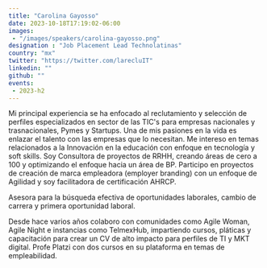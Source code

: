 ```yaml
---
title: "Carolina Gayosso"
date: 2023-10-18T17:19:02-06:00
images: 
 - "/images/speakers/carolina-gayosso.png"
designation : "Job Placement Lead Technolatinas"
country: "mx"
twitter: "https://twitter.com/larecluIT"
linkedin: ""
github: ""
events: 
 - 2023-h2
---
```


Mi principal experiencia se ha enfocado al reclutamiento y selección de perfiles especializados en sector de las TIC's para empresas nacionales y trasnacionales, Pymes y Startups. Una de mis pasiones en la vida es enlazar el talento con las empresas que lo necesitan. Me intereso en temas relacionados a la Innovación en la educación con enfoque en tecnología y soft skills. Soy Consultora de proyectos de RRHH, creando áreas de cero a 100 y optimizando el enfoque hacia un área de BP. Participo en proyectos de creación de marca empleadora (employer branding) con un enfoque de Agilidad y soy facilitadora de certificación AHRCP.

Asesora para la búsqueda efectiva de oportunidades laborales, cambio de carrera y primera oportunidad laboral.

Desde hace varios años colaboro con comunidades como Agile Woman, Agile Night e instancias como TelmexHub, impartiendo cursos, pláticas y capacitación para crear un CV de alto impacto para perfiles de TI y MKT digital. Profe Platzi con dos cursos en su plataforma en temas de empleabilidad.
